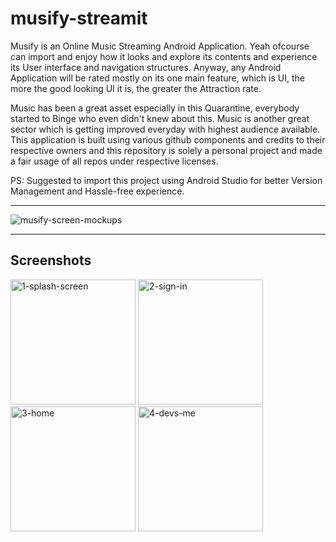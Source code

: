 # musify-streamit
Musify is an Online Music Streaming Android Application. Yeah ofcourse can import and enjoy how it looks and explore its contents and experience its User interface and navigation structures. Anyway, any Android Application will be rated mostly on its one main feature, which is UI, the more the good looking UI it is, the greater the Attraction rate.

Music has been a great asset especially in this Quarantine, everybody started to Binge who even didn't knew about this. Music is another great sector which is getting improved everyday with highest audience available. This application is built using various github components and credits to their respective owners and this repository is solely a personal project and made a fair usage of all repos under respective licenses. 

PS: Suggested to import this project using Android Studio for better Version Management and Hassle-free experience.

---

<img src="https://i.ibb.co/cx7Z1b6/musify-screen-mockups.png" alt="musify-screen-mockups" border="0">

---

## Screenshots

<p>
  <img src="https://i.ibb.co/W5NLQQb/1-splash-screen.png" alt="1-splash-screen" border="0" width="200">
  <img src="https://i.ibb.co/ZKtqVTK/2-sign-in.png" alt="2-sign-in" border="0" width="200">
  <img src="https://i.ibb.co/j5hfsWj/3-home.png" alt="3-home" border="0" width="200">
  <img src="https://i.ibb.co/dJrRtJY/4-devs-me.png" alt="4-devs-me" border="0" width="200">
</p>
